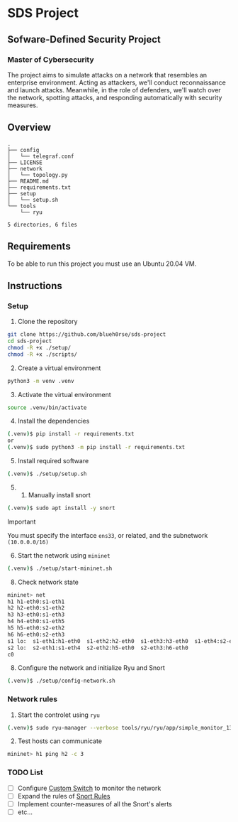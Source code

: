 # SDS Project

## Sofware-Defined Security Project

### Master of Cybersecurity

The project aims to simulate attacks on a network that resembles an enterprise environment. Acting as attackers, we'll conduct reconnaissance and launch attacks. Meanwhile, in the role of defenders, we'll watch over the network, spotting attacks, and responding automatically with security measures.

## Overview

```
.
├── config
│   └── telegraf.conf
├── LICENSE
├── network
│   └── topology.py
├── README.md
├── requirements.txt
├── setup
│   └── setup.sh
└── tools
    └── ryu

5 directories, 6 files
```

## Requirements

To be able to run this project you must use an Ubuntu 20.04 VM.

## Instructions

### Setup

1. Clone the repository

```bash
git clone https://github.com/blueh0rse/sds-project
cd sds-project
chmod -R +x ./setup/
chmod -R +x ./scripts/
```

2. Create a virtual environment

```bash
python3 -m venv .venv
```

3. Activate the virtual environment

```bash
source .venv/bin/activate
```

4. Install the dependencies

```bash
(.venv)$ pip install -r requirements.txt
or
(.venv)$ sudo python3 -m pip install -r requirements.txt
```

5. Install required software

```bash
(.venv)$ ./setup/setup.sh
```

5. 1. Manually install snort

```bash
(.venv)$ sudo apt install -y snort
```
> [!Important]
> You must specify the interface `ens33`, or related, and the subnetwork `(10.0.0.0/16)`

6. Start the network using `mininet`

```bash
(.venv)$ ./setup/start-mininet.sh
```

8. Check network state

```bash
mininet> net
h1 h1-eth0:s1-eth1
h2 h2-eth0:s1-eth2
h3 h3-eth0:s1-eth3
h4 h4-eth0:s1-eth5
h5 h5-eth0:s2-eth2
h6 h6-eth0:s2-eth3
s1 lo:  s1-eth1:h1-eth0  s1-eth2:h2-eth0  s1-eth3:h3-eth0  s1-eth4:s2-eth1  s1-eth5:h4-eth0
s2 lo:  s2-eth1:s1-eth4  s2-eth2:h5-eth0  s2-eth3:h6-eth0
c0
```

8. Configure the network and initialize Ryu and Snort

```bash
(.venv)$ ./setup/config-network.sh
```

### Network rules

1. Start the controlet using `ryu`

```bash
(.venv)$ sudo ryu-manager --verbose tools/ryu/ryu/app/simple_monitor_13.py
```

2. Test hosts can communicate

```bash
mininet> h1 ping h2 -c 3
```

### TODO List
- [ ] Configure [Custom Switch](/network/custom_switch.py) to monitor the network
- [ ] Expand the rules of [Snort Rules](/config/SDS-project_SnortRules.rules)
- [ ] Implement counter-measures of all the Snort's alerts
- [ ] etc...